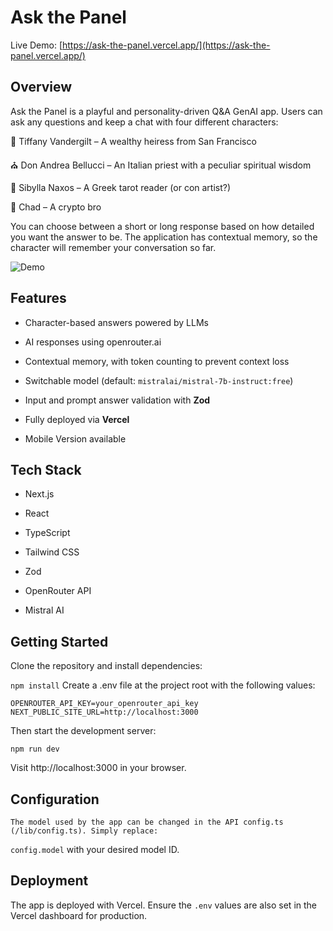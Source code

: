# Ask the Panel

Live Demo: [https://ask-the-panel.vercel.app/](https://ask-the-panel.vercel.app/)

## Overview

Ask the Panel is a playful and personality-driven Q&A GenAI app. Users can ask any questions and keep a chat with four different characters:

💎 Tiffany Vandergilt – A wealthy heiress from San Francisco

⛪ Don Andrea Bellucci – An Italian priest with a peculiar spiritual wisdom

🔮 Sibylla Naxos – A Greek tarot reader (or con artist?)

🧢 Chad – A crypto bro

You can choose between a short or long response based on how detailed you want the answer to be. The application has contextual memory, so the character will remember your conversation so far.

![Demo](./public/readMe/askThePannel.gif)

## Features

-   Character-based answers powered by LLMs

-   AI responses using openrouter.ai

-   Contextual memory, with token counting to prevent context loss

-   Switchable model (default: `mistralai/mistral-7b-instruct:free`)

-   Input and prompt answer validation with **Zod**

-   Fully deployed via **Vercel**

-   Mobile Version available

## Tech Stack

-   Next.js

-   React

-   TypeScript

-   Tailwind CSS

-   Zod

-   OpenRouter API

-   Mistral AI

## Getting Started

Clone the repository and install dependencies:

`npm install`
Create a .env file at the project root with the following values:

`OPENROUTER_API_KEY=your_openrouter_api_key
NEXT_PUBLIC_SITE_URL=http://localhost:3000`

Then start the development server:

`npm run dev`

Visit http://localhost:3000 in your browser.

## Configuration

    The model used by the app can be changed in the API config.ts (/lib/config.ts). Simply replace:

`config.model` with your desired model ID.

## Deployment

The app is deployed with Vercel. Ensure the `.env` values are also set in the Vercel dashboard for production.
